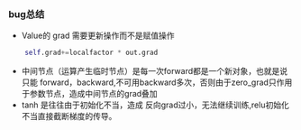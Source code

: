 ### bug总结

* Value的 grad 需要更新操作而不是赋值操作
```python
    self.grad+=localfactor * out.grad
```
* 中间节点（运算产生临时节点）是每一次forward都是一个新对象，也就是说只能 forward，backward,不可用backward多次，否则由于zero_grad只作用于参数节点，造成中间节点的grad叠加
* tanh 是往往由于初始化不当，造成 反向grad过小，无法继续训练,relu初始化不当直接截断梯度的传导。